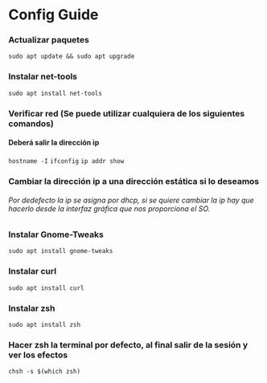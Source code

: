 # Config Guide

### Actualizar paquetes
`` sudo apt update && sudo apt upgrade ``

### Instalar net-tools 
`` sudo apt install net-tools ``

### Verificar red (Se puede utilizar cualquiera de los siguientes comandos)
#### Deberá salir la dirección ip
`` hostname -I ``
`` ifconfig `` 
``ip addr show ``

### Cambiar la dirección ip a una dirección estática si lo deseamos
###### Por dedefecto la ip se asigna por dhcp, si se quiere cambiar la ip hay que hacerlo desde la interfaz gráfica que nos proporciona el SO.

### Instalar Gnome-Tweaks
``sudo apt install gnome-tweaks``

### Instalar curl

`` sudo apt install curl ``

### Instalar zsh
`` sudo apt install zsh ``

### Hacer zsh la terminal por defecto, al final salir de la sesión y ver los efectos
`` chsh -s $(which zsh) ``
